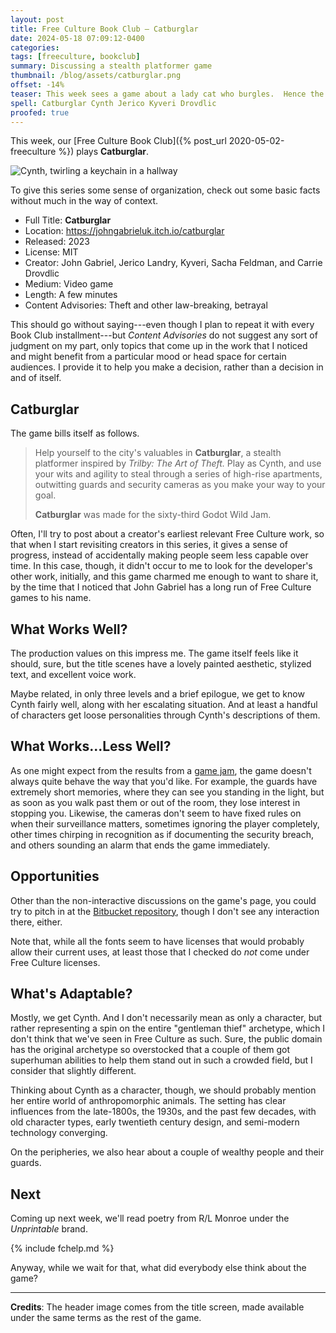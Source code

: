 ```yaml
---
layout: post
title: Free Culture Book Club — Catburglar
date: 2024-05-18 07:09:12-0400
categories:
tags: [freeculture, bookclub]
summary: Discussing a stealth platformer game
thumbnail: /blog/assets/catburglar.png
offset: -14%
teaser: This week sees a game about a lady cat who burgles.  Hence the name, I guess.
spell: Catburglar Cynth Jerico Kyveri Drovdlic
proofed: true
---
```


This week, our [Free Culture Book Club]({% post_url 2020-05-02-freeculture %}) plays **Catburglar**.

![Cynth, twirling a keychain in a hallway](/blog/assets/catburglar.png "You can snag the full animation of the key-twirl in the repository")

To give this series some sense of organization, check out some basic facts without much in the way of context.

 * Full Title:  **Catburglar**
 * Location:  <https://johngabrieluk.itch.io/catburglar>
 * Released:  2023
 * License:  MIT
 * Creator:  John Gabriel, Jerico Landry, Kyveri, Sacha Feldman, and Carrie Drovdlic
 * Medium:  Video game
 * Length:  A few minutes
 * Content Advisories:  Theft and other law-breaking, betrayal

This should go without saying---even though I plan to repeat it with every Book Club installment---but *Content Advisories* do not suggest any sort of judgment on my part, only topics that come up in the work that I noticed and might benefit from a particular mood or head space for certain audiences.  I provide it to help you make a decision, rather than a decision in and of itself.

## Catburglar

The game bills itself as follows.

 > Help yourself to the city's valuables in **Catburglar**, a stealth platformer inspired by _Trilby: The Art of Theft._ Play as Cynth, and use your wits and agility to steal through a series of high-rise apartments, outwitting guards and security cameras as you make your way to your goal.
 >
 > **Catburglar** was made for the sixty-third Godot Wild Jam.

Often, I'll try to post about a creator's earliest relevant Free Culture work, so that when I start revisiting creators in this series, it gives a sense of progress, instead of accidentally making people seem less capable over time.  In this case, though, it didn't occur to me to look for the developer's other work, initially, and this game charmed me enough to want to share it, by the time that I noticed that John Gabriel has a long run of Free Culture games to his name.

## What Works Well?

The production values on this impress me.  The game itself feels like it should, sure, but the title scenes have a lovely painted aesthetic, stylized text, and excellent voice work.

Maybe related, in only three levels and a brief epilogue, we get to know Cynth fairly well, along with her escalating situation.  And at least a handful of characters get loose personalities through Cynth's descriptions of them.

## What Works...Less Well?

As one might expect from the results from a [game jam](https://en.wikipedia.org/wiki/Game_jam), the game doesn't always quite behave the way that you'd like.  For example, the guards have extremely short memories, where they can see you standing in the light, but as soon as you walk past them or out of the room, they lose interest in stopping you.  Likewise, the cameras don't seem to have fixed rules on when their surveillance matters, sometimes ignoring the player completely, other times chirping in recognition as if documenting the security breach, and others sounding an alarm that ends the game immediately.

## Opportunities

Other than the non-interactive discussions on the game's page, you could try to pitch in at the [Bitbucket <i class="fab fa-bitbucket"></i> repository](https://bitbucket.org/JohnGabrielUK/catburglar/src/master/), though I don't see any interaction there, either.

Note that, while all the fonts seem to have licenses that would probably allow their current uses, at least those that I checked do *not* come under Free Culture licenses.

## What's Adaptable?

Mostly, we get Cynth.  And I don't necessarily mean as only a character, but rather representing a spin on the entire "gentleman thief" archetype, which I don't think that we've seen in Free Culture as such.  Sure, the public domain has the original archetype so overstocked that a couple of them got superhuman abilities to help them stand out in such a crowded field, but I consider that slightly different.

Thinking about Cynth as a character, though, we should probably mention her entire world of anthropomorphic animals.  The setting has clear influences from the late-1800s, the 1930s, and the past few decades, with old character types, early twentieth century design, and semi-modern technology converging.

On the peripheries, we also hear about a couple of wealthy people and their guards.

## Next

Coming up next week, we'll read poetry from R/L Monroe under the *Unprintable* brand.

{% include fchelp.md %}

Anyway, while we wait for that, what did everybody else think about the game?

* * *

**Credits**:  The header image comes from the title screen, made available under the same terms as the rest of the game.
